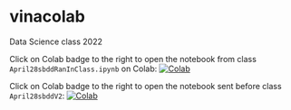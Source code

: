 # vinacolab
Data Science class 2022


Click on Colab badge to the right to open the notebook from class `April28sbddRanInClass.ipynb` on Colab:
[![Colab](https://colab.research.google.com/assets/colab-badge.svg)](https://colab.research.google.com/github/Mooerslab/vinacolab/blob/master/April28sbddRanInClass.ipynb)

Click on Colab badge to the right to open the notebook sent before class `April28sbddV2`:
[![Colab](https://colab.research.google.com/assets/colab-badge.svg)](https://colab.research.google.com/github/Mooerslab/vinacolab/blob/master/April28sbddV2.ipynb)
